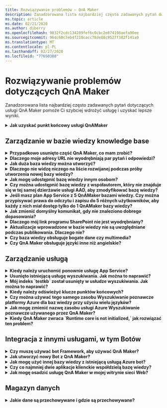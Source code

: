 ```yaml
---
title: Rozwiązywanie problemów — QnA Maker
description: Zanadzorowana lista najbardziej często zadawanych pytań dotyczących usługi QnA Maker pomoże Ci szybciej wdrożyć usługę i uzyskać lepsze wyniki.
ms.topic: article
ms.date: 02/21/2020
ms.author: diberry
ms.openlocfilehash: 9032f2cdc134289fef6c0cbc2e874198aefa90ee
ms.sourcegitcommit: 96dc60c7eb4f210cacc78de88c9527f302f141a9
ms.translationtype: MT
ms.contentlocale: pl-PL
ms.lasthandoff: 02/27/2020
ms.locfileid: "77650388"
---
```

# <a name="troubleshooting-for-qna-maker"></a>Rozwiązywanie problemów dotyczących QnA Maker

Zanadzorowana lista najbardziej często zadawanych pytań dotyczących usługi QnA Maker pomoże Ci szybciej wdrożyć usługę i uzyskać lepsze wyniki.

<a name="how-to-get-the-qnamaker-service-hostname"></a>

<details>
<summary><b>Jak uzyskać punkt końcowy usługi QnAMaker</b></summary>

**Odpowiedź**: punkt końcowy usługi QnAMaker jest przydatny do celów debugowania podczas kontaktowania się z pomocą techniczną QnAMaker lub UserVoice. Punkt końcowy jest adresem URL w tej formie: https://your-resource-name.azurewebsites.net.

1. Przejdź do usługi QnAMaker (Grupa zasobów) w [Azure Portal](https://portal.azure.com)

    ![Grupa zasobów QnAMaker Azure w witrynie Azure portal](./media/qnamaker-how-to-troubleshoot/qnamaker-azure-resourcegroup.png)

1. Wybierz App Service skojarzoną z zasobem QnA Maker. Zazwyczaj nazwy są takie same.

     ![Wybierz usługę aplikacji interfejsu QnAMaker](./media/qnamaker-how-to-troubleshoot/qnamaker-azure-appservice.png)

1. Adres URL punktu końcowego jest dostępny w sekcji Przegląd

    ![Punkt końcowy QnAMaker](./media/qnamaker-how-to-troubleshoot/qnamaker-azure-gethostname.png)

</details>

## <a name="manage-the-knowledge-base"></a>Zarządzanie w bazie wiedzy knowledge base

<details>
<summary><b>Przypadkowo usunięto część QnA Maker, co mam zrobić?</b></summary>

**Odpowiedź**: nie usuwaj żadnych utworzonych usług platformy Azure wraz z zasobem QNA Maker, takich jak Search lub Web App. Są one niezbędne do pracy QnA Maker, jeśli zostaną usunięte, QnA Maker przestaną działać poprawnie.

Usuwa wszystkie są trwałe, łącznie z pary pytań i odpowiedzi, pliki, adresy URL, niestandardowe pytania i odpowiedzi, baz wiedzy lub zasobów platformy Azure. Przed usunięciem jakiejkolwiek części bazy wiedzy upewnij się, że została wyeksportowana z bazy wiedzy na stronie **Ustawienia** .

</details>

<details>
<summary><b>Dlaczego moje adresy URL nie wyodrębniają par pytań i odpowiedzi?</b></summary>

**Odpowiedź**: jest możliwe, że QNA Maker nie może pobrać zawartości z ważnych często zadawanych pytań i odpowiedzi (QNA). W takich przypadkach możesz wkleić zawartość pytań i odpowiedzi w pliku txt i zobaczyć, jeśli to narzędzie umożliwia pobieranie go. Alternatywnie można dodać zawartość do bazy wiedzy za pomocą [portalu QNA Maker](https://qnamaker.ai).

</details>

<details>
<summary><b>Jak duża baza wiedzy można utworzyć?</b></summary>

**Odpowiedź**: rozmiar bazy wiedzy zależy od jednostki SKU usługi Azure Search wybranej podczas tworzenia usługi QNA Maker. Przeczytaj [tutaj](./Tutorials/choosing-capacity-qnamaker-deployment.md) , aby uzyskać więcej szczegółów.

</details>

<details>
<summary><b>Dlaczego nie widzę niczego na liście rozwijanej podczas próby utworzenia nowej bazy wiedzy?</b></summary>

**Odpowiedź**: nie utworzono jeszcze żadnych usług QNA Maker na platformie Azure. Przeczytaj [tutaj](./How-To/set-up-qnamaker-service-azure.md) , aby dowiedzieć się, jak to zrobić.

</details>

<details>
<summary><b>Jak mogę udostępnić bazę wiedzy innym osobom?</b></summary>

**Odpowiedź**: udostępnianie działa na poziomie usługi QNA Maker, czyli wszystkie bazy wiedzy w usłudze zostaną udostępnione. Przeczytaj [tutaj](./How-To/collaborate-knowledge-base.md) , jak współpracować z bazą wiedzy.

</details>

<details>
<summary><b>Czy można udostępnić bazę wiedzy z współautorem, który nie znajduje się w tej samej dzierżawie usługi AAD, aby zmodyfikować bazę wiedzy?</b></summary>

**Odpowiedź**: udostępnianie odbywa się na podstawie kontroli dostępu opartej na ROLACH (RBAC) na platformie Azure. Jeśli możesz udostępnić _dowolny_ zasób na platformie Azure innym użytkownikom, możesz również udostępnić QNA Maker.

</details>

<details>
<summary><b>Jeśli masz plan App Service z 5 QnAMaker bazami wiedzy. Czy można przypisywać prawa do odczytu i zapisu do 5 różnych użytkowników, aby każdy z nich miał dostęp tylko do 1 QnAMaker bazy wiedzy?</b></summary>

**Odpowiedź**: możesz udostępnić całą usługę QnAMaker, a nie poszczególne bazy wiedzy.

</details>

<details>
<summary><b>Jak zmienić domyślny komunikat, gdy nie znaleziono dobrego dopasowania?</b></summary>

**Odpowiedź**: domyślna wiadomość jest częścią ustawień w usłudze App Service.
- Przejdź do zasobu usługi aplikacji w witrynie Azure portal

![qnamaker appservice](./media/qnamaker-faq/qnamaker-resource-list-appservice.png)
- Kliknij opcję **Ustawienia**

![Ustawienia usługi App Service interfejsu qnamaker](./media/qnamaker-faq/qnamaker-appservice-settings.png)
- Zmień wartość ustawienia **DefaultAnswer**
- Uruchom ponownie usługi App service

![ponowne uruchomienie usługi App Service interfejsu qnamaker](./media/qnamaker-faq/qnamaker-appservice-restart.png)


</details>

<details>
<summary><b>Dlaczego mój link programu SharePoint nie jest wyodrębniany?</b></summary>

**Odpowiedź**: zobacz [lokalizacje źródła danych](./Concepts/knowledge-base.md#data-source-locations) , aby uzyskać więcej informacji.

</details>

<details>
<summary><b>Aktualizacje wprowadzone w bazie wiedzy nie są uwzględniane podczas publikowania. Dlaczego nie?</b></summary>

**Odpowiedź**: Każda operacja edycji, niezależnie od tego, czy w tabeli aktualizacja, test lub ustawienie, musi zostać zapisana, aby można było ją opublikować. Pamiętaj, aby kliknąć przycisk **Zapisz i pouczenie** po każdej operacji edycji.

</details>

<details>
<summary><b>Czy baza wiedzy obsługuje bogate dane czy multimedia?</b></summary>

**Odpowiedź**:

#### <a name="multimedia-auto-extraction-for-files-and-urls"></a>Funkcja autowyodrębniania multimediów dla plików i adresów URL

* Adresy URL — ograniczona możliwość konwersji z formatu HTML do promocji.
* Pliki — nieobsługiwane

#### <a name="answer-text-in-markdown"></a>Tekst odpowiedzi w promocji
Gdy zestawy QnA znajdują się w bazie wiedzy, można edytować tekst w promocji na podstawie odpowiedzi, aby uwzględnić linki do multimediów dostępnych z publicznych adresów URL.


</details>

<details>
<summary><b>Czy QnA Maker obsługuje języki inne niż angielskie?</b></summary>

**Odpowiedź**: Zobacz więcej szczegółów dotyczących [obsługiwanych języków](./Overview/languages-supported.md).

Jeśli masz zawartości z wielu języków, należy utworzyć osobną usługą dla każdego języka.

</details>

## <a name="manage-service"></a>Zarządzanie usługą

<details>
<summary><b>Kiedy należy uruchomić ponownie usługę App Service?</b></summary>

**Odpowiedź**: Odśwież usługę App Service, gdy ikona przestroga znajduje się obok wartości wersja bazy wiedzy w tabeli **klucze punktów końcowych** na [stronie](https://www.qnamaker.ai/UserSettings) **Ustawienia użytkownika** .

</details>

<details>
<summary><b>Usunięto istniejącą usługę wyszukiwania. Jak można to naprawić?</b></summary>

**Odpowiedź**: Jeśli usuniesz indeks usługi Azure wyszukiwanie poznawcze, operacja jest końcowa i nie będzie można odzyskać indeksu.

</details>

<details>
<summary><b>Mój indeks `testkb` został usunięty w usłudze wyszukiwania. Jak można to naprawić?</b></summary>

**Odpowiedź**: nie można odzyskać starych danych. Utwórz nowy zasób QnA Maker i ponownie utwórz bazę wiedzy.

</details>

<details>
<summary><b>Kiedy należy odświeżyć klucze punktów końcowych?</b></summary>

**Odpowiedź**: Odśwież klucze punktów końcowych, jeśli podejrzewasz, że zostały naruszone.

</details>

<details>
<summary><b>Czy można używać tego samego zasobu Wyszukiwanie poznawcze platformy Azure dla baz wiedzy przy użyciu wielu języków?</b></summary>

**Odpowiedź**: Aby korzystać z wielu języków i wielu baz wiedzy, użytkownik musi utworzyć zasób QNA Maker dla każdego języka. Spowoduje to utworzenie oddzielnej usługi Azure Search dla każdego języka. Mieszanie baz wiedzy innym języku, w ramach jednej usługi Azure search usługi spowoduje o obniżonym poziomie istotności wyników.

</details>

<details>
<summary><b>Jak mogę zmienić nazwę zasobu usługi Azure Wyszukiwanie poznawcze używanego przez QnA Maker?</b></summary>

**Odpowiedź**: nazwa zasobu usługi Azure wyszukiwanie poznawcze to nazwa zasobu QNA Maker z kilkoma losowymi literami dołączanymi na końcu. Dzięki temu trudno rozróżnienie między wieloma Wyszukaj zasoby dotyczące usługi QnA Maker. Utwórz oddzielną usługę wyszukiwania (nazywaną w pożądany sposób) i połącz ją z usługą QnA. Kroki są podobne do kroków, które należy wykonać, aby [uaktualnić usługę Azure Search](How-To/set-up-qnamaker-service-azure.md#upgrade-the-azure-cognitive-search-service).

</details>

<details>
<summary><b>Kiedy QnA Maker zwraca `Runtime core is not initialized,` jak rozwiązać ten problem?</b></summary>

**Odpowiedź**: ilość miejsca na dysku dla usługi App Service może być pełna. Procedura naprawy miejsca na dysku:

1. W [Azure Portal](https://portal.azure.com)wybierz usługę App Service QNA Maker, a następnie Zatrzymaj usługę.
1. Gdy nadal znajduje się w usłudze App Service, wybierz pozycję **Narzędzia programistyczne**, a następnie **Narzędzia zaawansowane**, a następnie pozycję **Przejdź**. Spowoduje to otwarcie nowego okna przeglądarki.
1. Wybierz pozycję **konsola debugowania**, a następnie polecenie **cmd** , aby otworzyć narzędzie wiersza polecenia.
1. Przejdź do _lokalizacji site/wwwroot/Data/QnAMaker/_ Directory.
1. Usuń wszystkie foldery, których nazwy zaczynają się od `rd`.

    **Nie usuwaj** następujących danych:

    * Plik KbIdToRankerMappings. txt
    * Plik EndpointSettings. JSON
    * Folder EndpointKeys

1. Uruchom usługę App Service.
1. Uzyskaj dostęp do bazy wiedzy, aby sprawdzić, czy teraz działa.

</details>

## <a name="integrate-with-other-services-including-bots"></a>Integracja z innymi usługami, w tym Botów

<details>
<summary><b>Czy muszę używać bot Framework, aby używać QnA Maker?</b></summary>

**Odpowiedź**: nie, nie trzeba używać [platformy bot](https://github.com/Microsoft/botbuilder-dotnet) z QNA Maker. QnA Maker jest jednak oferowany jako jeden z kilku szablonów w programie [Azure bot Service](https://docs.microsoft.com/azure/bot-service/?view=azure-bot-service-4.0). Usługa BOT Service umożliwia szybkie tworzenie inteligentnych botów programowania za pomocą narzędzi Microsoft Bot Framework i działa w środowisku bez serwera.

</details>

<details>
<summary><b>Jak utworzyć nowy Bot z QnA Maker?</b></summary>

**Odpowiedź**: Postępuj zgodnie z instrukcjami w [tej](./Tutorials/create-qna-bot.md) dokumentacji, aby utworzyć bot za pomocą Azure bot Service.

</details>

<details>
<summary><b>Jak mogę użyć innej bazy wiedzy z istniejącą usługą Azure bot?</b></summary>

**Odpowiedź**: musisz mieć następujące informacje na temat bazy wiedzy:

* Identyfikator bazy wiedzy.
* Niestandardowa nazwa domeny podrzędnej punktu końcowego bazy wiedzy, znana jako `host`, znajduje się na stronie **Ustawienia** po opublikowaniu.
* Klucz punktu końcowego opublikowany w bazie wiedzy — znajduje się na stronie **Ustawienia** po opublikowaniu.

Korzystając z tych informacji, przejdź do usługi App Service bot w Azure Portal. W obszarze **ustawienia > Konfiguracja — > Ustawienia aplikacji**Zmień te wartości.

Klucz punktu końcowego bazy wiedzy ma etykietę `QnAAuthkey` w usłudze ABS.

</details>

<details>
<summary><b>Czy co najmniej dwie aplikacje klienckie współdzielą bazę wiedzy?</b></summary>

**Odpowiedź**: tak, baza wiedzy może być wysyłana z dowolnej liczby klientów. Jeśli odpowiedź z bazy wiedzy wydaje się powolnić lub przekroczyć limit czasu, rozważ uaktualnienie warstwy usług dla usługi App Service skojarzonej z bazą wiedzy.

</details>

<details>
<summary><b>Jak mogę osadzić usługę QnA Maker w mojej witrynie sieci Web?</b></summary>

**Odpowiedź**: wykonaj następujące kroki, aby osadzić usługę QNA Maker jako kontrolkę rozmowy w sieci Web w witrynie internetowej:

1. Utwórz bot często zadawanych pytań, postępując zgodnie z instrukcjami znajdującymi się [tutaj](./Tutorials/create-qna-bot.md).
2. Włącz rozmowę internetową, wykonując kroki opisane [tutaj](https://docs.microsoft.com/azure/bot-service/bot-service-channel-connect-webchat) .

</details>

## <a name="data-storage"></a>Magazyn danych

<details>
<summary><b>Jakie dane są przechowywane i gdzie są przechowywane?</b></summary>

**Odpowiedź**:

Podczas tworzenia usługi QnA Maker został wybrany region platformy Azure. Pliki dziennika i baz wiedzy, na których są przechowywane w tym regionie.

</details>